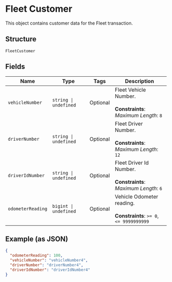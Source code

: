 
# Fleet Customer

This object contains customer data for the Fleet transaction.

## Structure

`FleetCustomer`

## Fields

| Name | Type | Tags | Description |
|  --- | --- | --- | --- |
| `vehicleNumber` | `string \| undefined` | Optional | Fleet Vehicle Number.<br><br>**Constraints**: *Maximum Length*: `8` |
| `driverNumber` | `string \| undefined` | Optional | Fleet Driver Number.<br><br>**Constraints**: *Maximum Length*: `12` |
| `driverIdNumber` | `string \| undefined` | Optional | Fleet Driver Id Number.<br><br>**Constraints**: *Maximum Length*: `6` |
| `odometerReading` | `bigint \| undefined` | Optional | Vehicle Odometer reading.<br><br>**Constraints**: `>= 0`, `<= 9999999999` |

## Example (as JSON)

```json
{
  "odometerReading": 100,
  "vehicleNumber": "vehicleNumber4",
  "driverNumber": "driverNumber4",
  "driverIdNumber": "driverIdNumber4"
}
```

